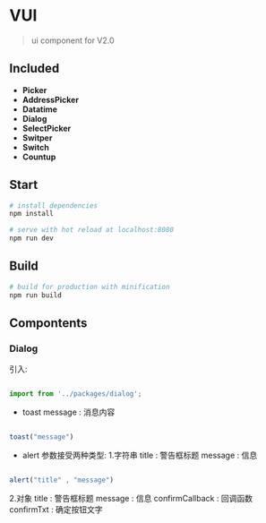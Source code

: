 # VUI

> ui component for V2.0

## Included
 - **Picker**
 - **AddressPicker**
 - **Datatime**
 - **Dialog**
 - **SelectPicker**
 - **Switper**
 - **Switch**
 - **Countup**


## Start

``` bash
# install dependencies
npm install

# serve with hot reload at localhost:8080
npm run dev

```

## Build

``` bash
# build for production with minification
npm run build

```

## Compontents

### Dialog

引入:
```js

import from '../packages/dialog';

```

- toast
message : 消息内容

```js

toast("message")

```

- alert
参数接受两种类型:
1.字符串
title : 警告框标题
message : 信息
```js

alert("title" , "message")

```
2.对象
title : 警告框标题
message : 信息
confirmCallback : 回调函数
confirmTxt : 确定按钮文字

